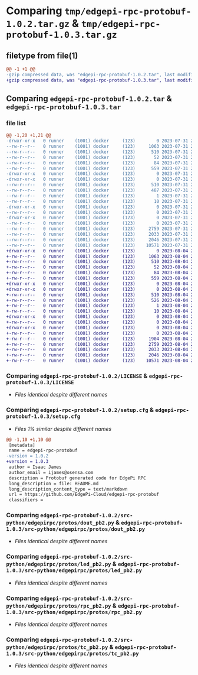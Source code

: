 # Comparing `tmp/edgepi-rpc-protobuf-1.0.2.tar.gz` & `tmp/edgepi-rpc-protobuf-1.0.3.tar.gz`

## filetype from file(1)

```diff
@@ -1 +1 @@
-gzip compressed data, was "edgepi-rpc-protobuf-1.0.2.tar", last modified: Mon Jul 31 23:43:03 2023, max compression
+gzip compressed data, was "edgepi-rpc-protobuf-1.0.3.tar", last modified: Fri Aug  4 22:17:57 2023, max compression
```

## Comparing `edgepi-rpc-protobuf-1.0.2.tar` & `edgepi-rpc-protobuf-1.0.3.tar`

### file list

```diff
@@ -1,20 +1,21 @@
-drwxr-xr-x   0 runner    (1001) docker     (123)        0 2023-07-31 23:43:03.541235 edgepi-rpc-protobuf-1.0.2/
--rw-r--r--   0 runner    (1001) docker     (123)     1063 2023-07-31 23:42:41.000000 edgepi-rpc-protobuf-1.0.2/LICENSE
--rw-r--r--   0 runner    (1001) docker     (123)      510 2023-07-31 23:43:03.541235 edgepi-rpc-protobuf-1.0.2/PKG-INFO
--rw-r--r--   0 runner    (1001) docker     (123)       52 2023-07-31 23:42:41.000000 edgepi-rpc-protobuf-1.0.2/README.md
--rw-r--r--   0 runner    (1001) docker     (123)       84 2023-07-31 23:42:41.000000 edgepi-rpc-protobuf-1.0.2/pyproject.toml
--rw-r--r--   0 runner    (1001) docker     (123)      559 2023-07-31 23:43:03.541235 edgepi-rpc-protobuf-1.0.2/setup.cfg
-drwxr-xr-x   0 runner    (1001) docker     (123)        0 2023-07-31 23:43:03.537235 edgepi-rpc-protobuf-1.0.2/src-python/
-drwxr-xr-x   0 runner    (1001) docker     (123)        0 2023-07-31 23:43:03.541235 edgepi-rpc-protobuf-1.0.2/src-python/edgepi_rpc_protobuf.egg-info/
--rw-r--r--   0 runner    (1001) docker     (123)      510 2023-07-31 23:43:03.000000 edgepi-rpc-protobuf-1.0.2/src-python/edgepi_rpc_protobuf.egg-info/PKG-INFO
--rw-r--r--   0 runner    (1001) docker     (123)      487 2023-07-31 23:43:03.000000 edgepi-rpc-protobuf-1.0.2/src-python/edgepi_rpc_protobuf.egg-info/SOURCES.txt
--rw-r--r--   0 runner    (1001) docker     (123)        1 2023-07-31 23:43:03.000000 edgepi-rpc-protobuf-1.0.2/src-python/edgepi_rpc_protobuf.egg-info/dependency_links.txt
--rw-r--r--   0 runner    (1001) docker     (123)       10 2023-07-31 23:43:03.000000 edgepi-rpc-protobuf-1.0.2/src-python/edgepi_rpc_protobuf.egg-info/top_level.txt
-drwxr-xr-x   0 runner    (1001) docker     (123)        0 2023-07-31 23:43:03.541235 edgepi-rpc-protobuf-1.0.2/src-python/edgepirpc/
--rw-r--r--   0 runner    (1001) docker     (123)        0 2023-07-31 23:42:41.000000 edgepi-rpc-protobuf-1.0.2/src-python/edgepirpc/__init__.py
-drwxr-xr-x   0 runner    (1001) docker     (123)        0 2023-07-31 23:43:03.541235 edgepi-rpc-protobuf-1.0.2/src-python/edgepirpc/protos/
--rw-r--r--   0 runner    (1001) docker     (123)        0 2023-07-31 23:42:41.000000 edgepi-rpc-protobuf-1.0.2/src-python/edgepirpc/protos/__init__.py
--rw-r--r--   0 runner    (1001) docker     (123)     2759 2023-07-31 23:42:42.000000 edgepi-rpc-protobuf-1.0.2/src-python/edgepirpc/protos/dout_pb2.py
--rw-r--r--   0 runner    (1001) docker     (123)     2033 2023-07-31 23:42:42.000000 edgepi-rpc-protobuf-1.0.2/src-python/edgepirpc/protos/led_pb2.py
--rw-r--r--   0 runner    (1001) docker     (123)     2046 2023-07-31 23:42:42.000000 edgepi-rpc-protobuf-1.0.2/src-python/edgepirpc/protos/rpc_pb2.py
--rw-r--r--   0 runner    (1001) docker     (123)    10571 2023-07-31 23:42:42.000000 edgepi-rpc-protobuf-1.0.2/src-python/edgepirpc/protos/tc_pb2.py
+drwxr-xr-x   0 runner    (1001) docker     (123)        0 2023-08-04 22:17:57.807489 edgepi-rpc-protobuf-1.0.3/
+-rw-r--r--   0 runner    (1001) docker     (123)     1063 2023-08-04 22:17:39.000000 edgepi-rpc-protobuf-1.0.3/LICENSE
+-rw-r--r--   0 runner    (1001) docker     (123)      510 2023-08-04 22:17:57.807489 edgepi-rpc-protobuf-1.0.3/PKG-INFO
+-rw-r--r--   0 runner    (1001) docker     (123)       52 2023-08-04 22:17:39.000000 edgepi-rpc-protobuf-1.0.3/README.md
+-rw-r--r--   0 runner    (1001) docker     (123)       84 2023-08-04 22:17:39.000000 edgepi-rpc-protobuf-1.0.3/pyproject.toml
+-rw-r--r--   0 runner    (1001) docker     (123)      559 2023-08-04 22:17:57.807489 edgepi-rpc-protobuf-1.0.3/setup.cfg
+drwxr-xr-x   0 runner    (1001) docker     (123)        0 2023-08-04 22:17:57.803489 edgepi-rpc-protobuf-1.0.3/src-python/
+drwxr-xr-x   0 runner    (1001) docker     (123)        0 2023-08-04 22:17:57.803489 edgepi-rpc-protobuf-1.0.3/src-python/edgepi_rpc_protobuf.egg-info/
+-rw-r--r--   0 runner    (1001) docker     (123)      510 2023-08-04 22:17:57.000000 edgepi-rpc-protobuf-1.0.3/src-python/edgepi_rpc_protobuf.egg-info/PKG-INFO
+-rw-r--r--   0 runner    (1001) docker     (123)      526 2023-08-04 22:17:57.000000 edgepi-rpc-protobuf-1.0.3/src-python/edgepi_rpc_protobuf.egg-info/SOURCES.txt
+-rw-r--r--   0 runner    (1001) docker     (123)        1 2023-08-04 22:17:57.000000 edgepi-rpc-protobuf-1.0.3/src-python/edgepi_rpc_protobuf.egg-info/dependency_links.txt
+-rw-r--r--   0 runner    (1001) docker     (123)       10 2023-08-04 22:17:57.000000 edgepi-rpc-protobuf-1.0.3/src-python/edgepi_rpc_protobuf.egg-info/top_level.txt
+drwxr-xr-x   0 runner    (1001) docker     (123)        0 2023-08-04 22:17:57.803489 edgepi-rpc-protobuf-1.0.3/src-python/edgepirpc/
+-rw-r--r--   0 runner    (1001) docker     (123)        0 2023-08-04 22:17:39.000000 edgepi-rpc-protobuf-1.0.3/src-python/edgepirpc/__init__.py
+drwxr-xr-x   0 runner    (1001) docker     (123)        0 2023-08-04 22:17:57.807489 edgepi-rpc-protobuf-1.0.3/src-python/edgepirpc/protos/
+-rw-r--r--   0 runner    (1001) docker     (123)        0 2023-08-04 22:17:39.000000 edgepi-rpc-protobuf-1.0.3/src-python/edgepirpc/protos/__init__.py
+-rw-r--r--   0 runner    (1001) docker     (123)     1904 2023-08-04 22:17:39.000000 edgepi-rpc-protobuf-1.0.3/src-python/edgepirpc/protos/din_pb2.py
+-rw-r--r--   0 runner    (1001) docker     (123)     2759 2023-08-04 22:17:39.000000 edgepi-rpc-protobuf-1.0.3/src-python/edgepirpc/protos/dout_pb2.py
+-rw-r--r--   0 runner    (1001) docker     (123)     2033 2023-08-04 22:17:39.000000 edgepi-rpc-protobuf-1.0.3/src-python/edgepirpc/protos/led_pb2.py
+-rw-r--r--   0 runner    (1001) docker     (123)     2046 2023-08-04 22:17:39.000000 edgepi-rpc-protobuf-1.0.3/src-python/edgepirpc/protos/rpc_pb2.py
+-rw-r--r--   0 runner    (1001) docker     (123)    10571 2023-08-04 22:17:39.000000 edgepi-rpc-protobuf-1.0.3/src-python/edgepirpc/protos/tc_pb2.py
```

### Comparing `edgepi-rpc-protobuf-1.0.2/LICENSE` & `edgepi-rpc-protobuf-1.0.3/LICENSE`

 * *Files identical despite different names*

### Comparing `edgepi-rpc-protobuf-1.0.2/setup.cfg` & `edgepi-rpc-protobuf-1.0.3/setup.cfg`

 * *Files 1% similar despite different names*

```diff
@@ -1,10 +1,10 @@
 [metadata]
 name = edgepi-rpc-protobuf
-version = 1.0.2
+version = 1.0.3
 author = Isaac James
 author_email = ijames@osensa.com
 description = Protobuf generated code for EdgePi RPC
 long_description = file: README.md
 long_description_content_type = text/markdown
 url = https://github.com/EdgePi-Cloud/edgepi-rpc-protobuf
 classifiers =
```

### Comparing `edgepi-rpc-protobuf-1.0.2/src-python/edgepirpc/protos/dout_pb2.py` & `edgepi-rpc-protobuf-1.0.3/src-python/edgepirpc/protos/dout_pb2.py`

 * *Files identical despite different names*

### Comparing `edgepi-rpc-protobuf-1.0.2/src-python/edgepirpc/protos/led_pb2.py` & `edgepi-rpc-protobuf-1.0.3/src-python/edgepirpc/protos/led_pb2.py`

 * *Files identical despite different names*

### Comparing `edgepi-rpc-protobuf-1.0.2/src-python/edgepirpc/protos/rpc_pb2.py` & `edgepi-rpc-protobuf-1.0.3/src-python/edgepirpc/protos/rpc_pb2.py`

 * *Files identical despite different names*

### Comparing `edgepi-rpc-protobuf-1.0.2/src-python/edgepirpc/protos/tc_pb2.py` & `edgepi-rpc-protobuf-1.0.3/src-python/edgepirpc/protos/tc_pb2.py`

 * *Files identical despite different names*

